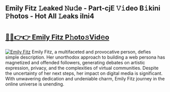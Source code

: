 ## Emily Fitz 𝙻eaked 𝙽u𝚍e - Part-cjE 𝚅𝚒deo B𝚒kini 𝙿hotos - Hot All 𝙻eaks iIni4

# <h2><a href="http://ld3kjpb.urlbe.top/?page=Emily+Fitz">🔗🔗👉👉 Emily Fitz P𝚑oto𝚜Vid𝚎o</a></h2>

[![Emily Fitz](https://i.imgur.com/eBuTRDB.gif)](http://ld3kjpb.urlbe.top/?page=Emily+Fitz)
Emily Fitz, a multifaceted and provocative person, defies simple description. Her unorthodox approach to building a web persona has magnetized and offended followers, generating debates on artistic expression, privacy, and the complexities of virtual communities. Despite the uncertainty of her next steps, her impact on digital media is significant. With unwavering dedication and undeniable charm, Emily Fitz journey in the online universe is unending.
